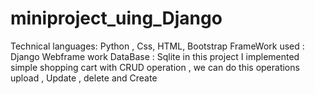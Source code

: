 # miniproject_uing_Django

Technical languages: Python , Css, HTML, Bootstrap
FrameWork used :  Django Webframe work
DataBase : Sqlite
in this project I implemented simple shopping cart with CRUD operation , we can do  this operations upload , Update , delete and Create 
